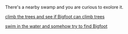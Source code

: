 There's a nearby swamp and you are curious to exolore it.

[climb the trees and see if Bigfoot can climb trees](uptree2.md)

[swim in the water and somehow try to find Bigfoot](water.md)